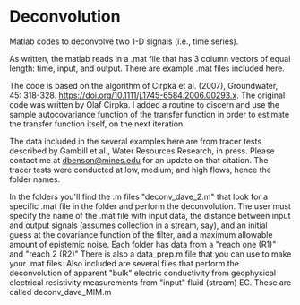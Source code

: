 # Deconvolution
Matlab codes to deconvolve two 1-D signals (i.e., time series).

As written, the matlab reads in a .mat file that has 3 column vectors of equal length: time, input, and output.  There are example .mat files included here.

The code is based on the algorithm of Cirpka et al. (2007), Groundwater, 45: 318-328. https://doi.org/10.1111/j.1745-6584.2006.00293.x.  The original code was written by Olaf Cirpka.  I added a routine to discern and use the sample autocovariance function of the transfer function in order to estimate the transfer function itself, on the next iteration.  

The data included in the several examples here are from tracer tests described by Gambill et al., Water Resources Research, in press. Please contact me at dbenson@mines.edu for an update on that citation.  The tracer tests were conducted at low, medium, and high flows, hence the folder names.   

In the folders you'll find the .m files "deconv_dave_2.m" that look for a specific .mat file in the folder and perform the deconvolution. The user must specify the name of the .mat file with input data, the distance between input and output signals (assumes collection in a stream, say), and an initial guess at the covariance function of the filter, and a maximum allowable amount of epistemic noise. Each folder has data from a "reach one (R1)" and "reach 2 (R2)" There is also a data_prep.m file that you can use to make your .mat files.  Also included are several files that perform the deconvolution of apparent "bulk" electric conductivity from geophysical electrical resistivity measurements from "input" fluid (stream) EC.  These are called deconv_dave_MIM.m  
